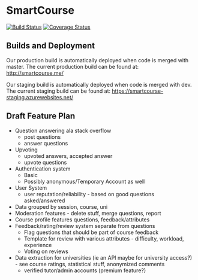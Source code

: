 # SmartCourse
[![Build Status](https://travis-ci.com/SmartCourse/api.svg?branch=dev)](https://travis-ci.com/SmartCourse/api)
[![Coverage Status](https://coveralls.io/repos/github/SmartCourse/api/badge.svg?branch=dev&service=github)](https://coveralls.io/github/SmartCourse/api?branch=dev)

## Builds and Deployment
Our production build is automatically deployed when code is merged with master. The current production build can be found at: http://smartcourse.me/

Our staging build is automatically deployed when code is merged with dev. The current staging build can be found at: https://smartcourse-staging.azurewebsites.net/

## Draft Feature Plan
* Question answering ala stack overflow
    * post questions
    * answer questions
* Upvoting
    * upvoted answers, accepted answer
    * upvote questions
* Authentication system
    * Basic
    * Possibly anonymous/Temporary Account as well
* User System
    * user reputation/reliability - based on good questions asked/answered
* Data grouped by session, course, uni
* Moderation features - delete stuff, merge questions, report
* Course profile features questions, feedback/attributes
* Feedback/rating/review system separate from questions
    * Flag questions that should be part of course feedback
    * Template for review with various attributes - difficulty, workload, experience
    * Voting on reviews
* Data extraction for universities (ie an API maybe for university access?) - see course ratings, statistical stuff, anonymized comments
    * verified tutor/admin accounts (premium feature?)
